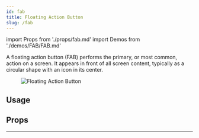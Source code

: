 ```yaml
---
id: fab
title: Floating Action Button
slug: /fab
---
```


import Props from './props/fab.md'
import Demos from './demos/FAB/FAB.md'

A floating action button (FAB) performs the primary, or most common, action on a screen. It appears in front of all screen content, typically as a circular shape with an icon in its center.

<div className="component-preview component-preview--grid component-preview--grid-10">
  <figure>
    <img src="/img/fab.png" alt="Floating Action Button" />
  </figure>
</div>

## Usage

<Demos />

## Props

<Props />

---
